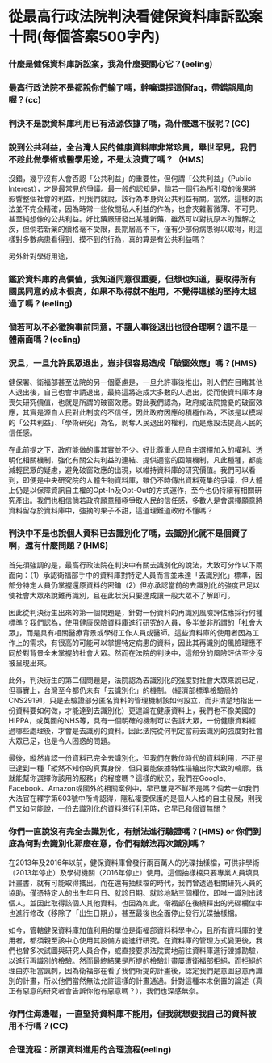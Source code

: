 # 從最高行政法院判決看健保資料庫訴訟案十問(每個答案500字內)

### 什麼是健保資料庫訴訟案，我為什麼要關心它？(eeling)

### 最高行政法院不是都說你們輸了嗎，幹嘛還提這個faq，帶錯誤風向喔？(cc)

### 判決不是說資料庫利用已有法源依據了嗎，為什麼還不服呢？(CC)

### 說到公共利益，全台灣人民的健康資料庫非常珍貴，舉世罕見，我們不趁此做學術或醫學用途，不是太浪費了嗎？（HMS)

沒錯，幾乎沒有人會否認「公共利益」的重要性，但何謂「公共利益」（Public Interest），才是最常見的爭議。最一般的認知是，倘若一個行為所引發的後果將影響整個社會的利益，則我們就說，該行為本身與公共利益有關。當然，這樣的說法並不完全精確，因為時常一些攸關私人利益的作為，也會夾雜著微薄、不可見、甚至純想像的公共利益。好比藥廠研發出某種新藥，雖然可以對抗原本的難解之疾，但倘若新藥的價格毫不受限，長期居高不下，僅有少部份病患得以取得，則這樣對多數病患看得到、摸不到的行為，真的算是有公共利益嗎？

另外針對學術用途，

### 鑑於資料庫的高價值，我知道同意很重要，但想也知道，要取得所有國民同意的成本很高，如果不取得就不能用，不覺得這樣的堅持太超過了嗎？(eeling)

### 倘若可以不必徵詢事前同意，不讓人事後退出也很合理啊？這不是一體兩面嗎？(eeling)

### 況且，一旦允許民眾退出，豈非很容易造成「破窗效應」嗎？(HMS)

健保署、衛福部甚至法院的另一個憂慮是，一旦允許事後推出，則人們在目睹其他人退出後，自己也會申請退出，最終這將造成大多數的人退出，從而使資料庫本身喪失研究價值，也就是所謂的破窗效應。對此我們認為，政府或法院擔憂的破窗效應，其實是源自人民對此制度的不信任，因此政府因應的積極作為，不該是以模糊的「公共利益」、「學術研究」為名，剝奪人民退出的權利，而是應設法提高人民的信任感。

在此前提之下，政府能做的事其實並不少。好比尊重人民自主選擇加入的權利、透明化相關機制，強化有關公共利益的連結、提供適當的回饋機制，凡此種種，都能減輕民眾的疑慮，避免破窗效應的出現，以維持資料庫的研究價值。我們可以看到，即便是中央研究院的人體生物資料庫，雖仍不時傳出資料蒐集的爭議，但大體上仍是以保障資訊自主權的Opt-In及Opt-Out的方式運作，至今也仍持續有相關研究產出。我們也相信倘若政府願意積極爭取人民的信任感，多數人是會選擇願意將資料留存於資料庫中，強摘的果子不甜，這道理難道政府不懂嗎？

### 判決中不是也說個人資料已去識別化了嗎，去識別化就不是個資了啊，還有什麼問題？(HMS)

首先須強調的是，最高行政法院在判決中有關去識別化的說法，大致可分作以下兩面向：（1）承認衛福部手中的資料庫對特定人員而言並未達「去識別化」標準，因部分特定人員仍掌握還原資料的密鑰（2）但亦承認當前的去識別化的強度已足以使社會大眾來說難再識別，且在此狀況只要達成讓一般大眾不了解即可。

因此從判決衍生出來的第一個問題是，針對一份資料的再識別風險評估應採行何種標準？我們認為，使用健康保險資料庫進行研究的人員，多半並非所謂的「社會大眾」，而是具有相關醫療背景或學術工作人員或醫師。這些資料庫的使用者因為工作上的需求，有很高的可能可以掌握特定病患的資料，因此其再識別的風險理應不同於對背景全未掌握的社會大眾。然而在法院的判決中，這部分的風險評估至少沒被呈現出來。

此外，判決衍生的第二個問題是，法院認為去識別化的強度對社會大眾來說已足，但事實上，台灣至今都仍未有「去識別化」的機制。（經濟部標準檢驗局的CNS29191，只是去驗證部分匿名資料的管理機制該如何設立，而非清楚地指出一份資料要如何做，才能達到去識別化）更遑論在健康資料上，我們也不像美國的HIPPA，或英國的NHS等，具有一個明確的機制可以告訴大眾，一份健康資料經過哪些處理後，才會是去識別的資料。因此法院從何判定當前去識別的強度對社會大眾已足，也是令人困惑的問題。

最後，縱然肯認一份資料已完全去識別化，但我們在數位時代的資料利用，不正是已達到一種「縱然不知你的真實身份，但只要能依據特性描繪出你大致的輪廓，我就能幫你選擇你該用的服務」的程度嗎？這樣的狀況，我們在Google、Facebook、Amazon或國外的相關案例中，早已屢見不鮮不是嗎？倘若一如我們大法官在釋字第603號中所肯認得，隱私權要保護的是個人人格的自主發展，則我們又如何能說，一份去識別化的資料進行利用時，它早已和個資無關？

### 你們一直說沒有完全去識別化，有辦法進行驗證嗎？(HMS) or 你們到底為何對去識別化那麼在意，你們有辦法再次識別嗎？

在2013年及2016年以前，健保資料庫曾發行兩百萬人的光碟抽樣檔，可供非學術（2013年停止）及學術機關（2016年停止）使用。這個抽樣檔只要專業人員填具計畫書，就有可能取得攜出。而在還有抽樣檔的時代，我們曾透過相關研究人員的協助，僅憑特定人的出生年月日、就診日期、就診地點三個欄位，即唯一識別出該個人，並因此取得該個人其他資料。也因為如此，衛福部在後續釋出的光碟欄位中也進行修改（移除了「出生日期」），甚至最後也全面停止發行光碟抽樣檔。

如今，管轄健保資料庫加值利用的單位是衛福部資料科學中心，且所有資料庫的使用者，都須親至該中心使用其設備方能進行研究。在資料庫的管理方式變更後，我們也曾多次試圖與研究人員合作，或直接要求法院實地前往資料庫進行證據勘驗，以進行再識別的檢驗。然而最終結果是所提的檢驗計畫屢遭衛福部拒絕，而拒絕的理由亦相當諷刺，因為衛福部在看了我們所提的計畫後，認定我們是意圖惡意再識別的計畫，所以他們當然無法允許這樣的計畫通過。針對這種本末倒置的論述（真正有惡意的研究者會告訴你他有惡意嗎？），我們也深感無奈。

### 你門住海邊喔，一直堅持資料庫不能用，但我就想要我自己的資料被用不行嗎？(CC)

### 合理流程：所謂資料進用的合理流程(eeling)
